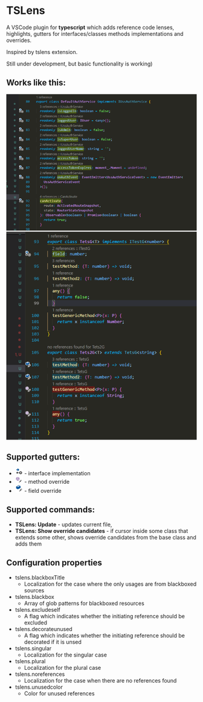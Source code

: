# TSLens

A VSCode plugin for **typescript** which adds reference code lenses, highlights, gutters for interfaces/classes methods implementations and overrides.

Inspired by tslens extension.

Still under development, but basic functionality is working)

## Works like this:
![Example code with code highlights lens](https://raw.githubusercontent.com/BrainMaxx/tslens/master/screenshot.png)
![Example code with code highlights lens](https://raw.githubusercontent.com/BrainMaxx/tslens/master/screenshot2.png)

## Supported gutters:
- ![interface](https://raw.githubusercontent.com/BrainMaxx/tslens/master/implementInterface.png) - interface implementation
- ![interface](https://raw.githubusercontent.com/BrainMaxx/tslens/master/methodEdit.png) - method override
- ![interface](https://raw.githubusercontent.com/BrainMaxx/tslens/master/fieldEdit.png) - field override

## Supported commands:

- **TSLens: Update** - updates current file,
- **TSLens: Show override candidates** - if cursor inside some class that extends some other, shows override candidates from the base class and adds them

## Configuration properties

- tslens.blackboxTitle
  - Localization for the case where the only usages are from blackboxed sources
- tslens.blackbox
  - Array of glob patterns for blackboxed resources
- tslens.excludeself
  - A flag which indicates whether the initiating reference should be excluded
- tslens.decorateunused
  - A flag which indicates whether the initiating reference should be decorated if it is unsed
- tslens.singular
  - Localization for the singular case
- tslens.plural
  - Localization for the plural case
- tslens.noreferences
  - Localization for the case when there are no references found
- tslens.unusedcolor
  - Color for unused references
